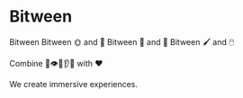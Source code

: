 # Bitween

Bitween
Bitween 🌞 and 🌚
Bitween 🧑 and 🤖
Bitween 🖌️ and 🖱️

Combine 👄👁️👃👂👋 with ❤️

We create immersive experiences.
